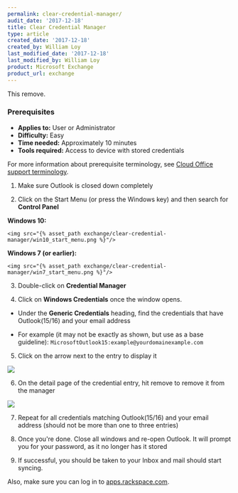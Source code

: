 ```yaml
---
permalink: clear-credential-manager/
audit_date: '2017-12-18'
title: Clear Credential Manager
type: article
created_date: '2017-12-18'
created_by: William Loy
last_modified_date: '2017-12-18'
last_modified_by: William Loy
product: Microsoft Exchange
product_url: exchange
---
```


This remove.


### Prerequisites

- **Applies to:** User or Administrator
- **Difficulty:** Easy
- **Time needed:** Approximately 10 minutes
- **Tools required:** Access to device with stored credentials

For more information about prerequisite terminology, see [Cloud Office support terminology](/how-to/cloud-office-support-terminology).

1. Make sure Outlook is closed down completely

2. Click on the Start Menu (or press the Windows key) and then search for **Control Panel**

  **Windows 10:**


    <img src="{% asset_path exchange/clear-credential-manager/win10_start_menu.png %}"/>

  **Windows 7 (or earlier):**


    <img src="{% asset_path exchange/clear-credential-manager/win7_start_menu.png %}"/>



3. Double-click on **Credential Manager**</li>

4. Click on **Windows Credentials** once the window opens.

  - Under the **Generic Credentials** heading, find the credentials that have Outlook(15/16) and your email address

  - For example (it may not be exactly as shown, but use as a base guideline): ```MicrosoftOutlook15:example@yourdomainexample.com```

5. Click on the arrow next to the entry to display it


  <img src="{% asset_path exchange/clear-credential-manager/CredentialManager.png %}"/>

6. On the detail page of the credential entry, hit remove to remove it from the manager

  <img src="{% asset_path exchange/clear-credential-manager/CredentialManagerDetail.png %}"/>

7. Repeat for all credentials matching Outlook(15/16) and your email address (should not be more than one to three entries)

8. Once you're done. Close all windows and re-open Outlook. It will prompt you for your password, as it no longer has it stored

9. If successful, you should be taken to your Inbox and mail should start syncing.

Also, make sure you can log in to [apps.rackspace.com](https://apps.rackspace.com/index.php).
